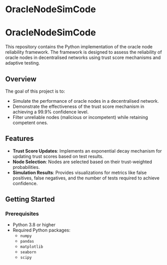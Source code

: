 # OracleNodeSimCode

# OracleNodeSimCode

This repository contains the Python implementation of the oracle node reliability framework. The framework is designed to assess the reliability of oracle nodes in decentralised networks using trust score mechanisms and adaptive testing.

## Overview

The goal of this project is to:
- Simulate the performance of oracle nodes in a decentralised network.
- Demonstrate the effectiveness of the trust score mechanism in achieving a 99.9% confidence level.
- Filter unreliable nodes (malicious or incompetent) while retaining competent ones.

## Features

- **Trust Score Updates**: Implements an exponential decay mechanism for updating trust scores based on test results.
- **Node Selection**: Nodes are selected based on their trust-weighted probabilities.
- **Simulation Results**: Provides visualizations for metrics like false positives, false negatives, and the number of tests required to achieve confidence.

## Getting Started

### Prerequisites

- Python 3.8 or higher
- Required Python packages:
  - `numpy`
  - `pandas`
  - `matplotlib`
  - `seaborn`
  - `scipy`

